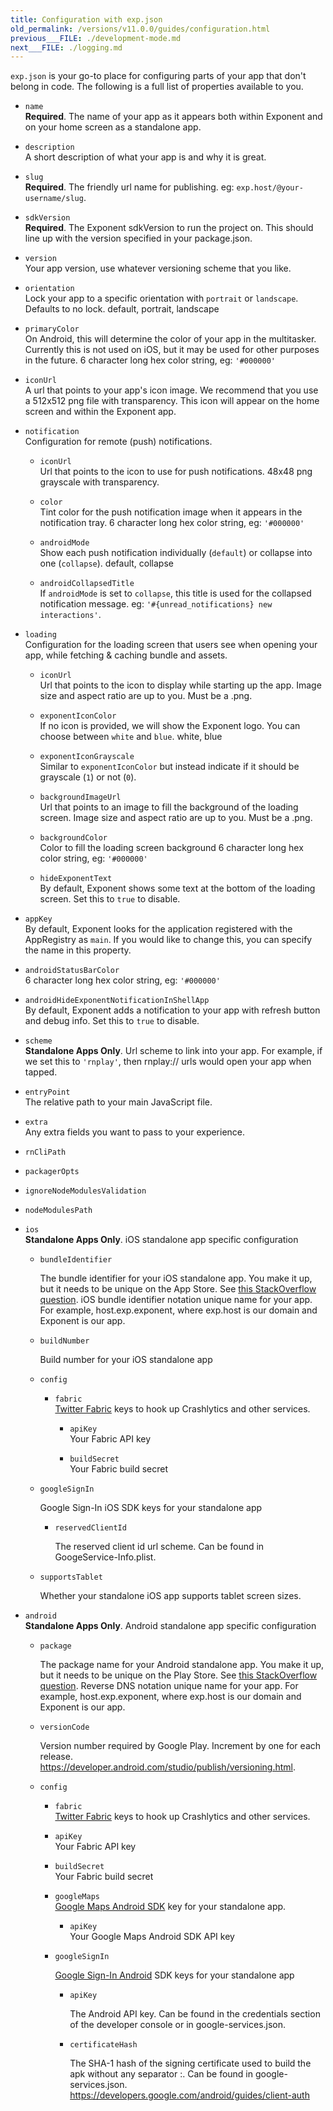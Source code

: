 ```yaml
---
title: Configuration with exp.json
old_permalink: /versions/v11.0.0/guides/configuration.html
previous___FILE: ./development-mode.md
next___FILE: ./logging.md
---
```


`exp.json` is your go-to place for configuring parts of your app that don't belong in code. The following is a full list of properties available to you.

- `name`  
  **Required**. The name of your app as it appears both within Exponent and on your home screen as a standalone app.

- `description`  
  A short description of what your app is and why it is great.

- `slug`  
  **Required**. The friendly url name for publishing. eg: `exp.host/@your-username/slug`.

- `sdkVersion`  
  **Required**. The Exponent sdkVersion to run the project on. This should line up with the version specified in your package.json.

- `version`  
  Your app version, use whatever versioning scheme that you like.

- `orientation`  
  Lock your app to a specific orientation with `portrait` or `landscape`. Defaults to no lock. default, portrait, landscape

- `primaryColor`  
  On Android, this will determine the color of your app in the multitasker. Currently this is not used on iOS, but it may be used for other purposes in the future. 6 character long hex color string, eg: `'#000000'`

- `iconUrl`  
  A url that points to your app's icon image. We recommend that you use a 512x512 png file with transparency. This icon will appear on the home screen and within the Exponent app.

- `notification`  
  Configuration for remote (push) notifications.

  - `iconUrl`  
    Url that points to the icon to use for push notifications. 48x48 png grayscale with transparency.

  - `color`  
    Tint color for the push notification image when it appears in the notification tray. 6 character long hex color string, eg: `'#000000'`

  - `androidMode`  
    Show each push notification individually (`default`) or collapse into one (`collapse`). default, collapse

  - `androidCollapsedTitle`  
     If `androidMode` is set to `collapse`, this title is used for the collapsed notification message. eg: `'#{unread_notifications} new interactions'`.

- `loading`  
  Configuration for the loading screen that users see when opening your app, while fetching & caching bundle and assets.

   - `iconUrl`  
     Url that points to the icon to display while starting up the app. Image size and aspect ratio are up to you. Must be a .png.

   - `exponentIconColor`  
     If no icon is provided, we will show the Exponent logo. You can choose between `white` and `blue`. white, blue

   - `exponentIconGrayscale`  
     Similar to `exponentIconColor` but instead indicate if it should be grayscale (`1`) or not (`0`).

   - `backgroundImageUrl`  
     Url that points to an image to fill the background of the loading screen. Image size and aspect ratio are up to you. Must be a .png.

   - `backgroundColor`  
     Color to fill the loading screen background 6 character long hex color string, eg: `'#000000'`

   - `hideExponentText`  
     By default, Exponent shows some text at the bottom of the loading screen. Set this to `true` to disable.

- `appKey`  
  By default, Exponent looks for the application registered with the AppRegistry as `main`. If you would like to change this, you can specify the name in this property.

- `androidStatusBarColor`  
  6 character long hex color string, eg: `'#000000'`

- `androidHideExponentNotificationInShellApp`  
  By default, Exponent adds a notification to your app with refresh button and debug info. Set this to `true` to disable.

- `scheme`  
  **Standalone Apps Only**. Url scheme to link into your app. For example, if we set this to `'rnplay'`, then rnplay:// urls would open your app when tapped.

- `entryPoint`  
  The relative path to your main JavaScript file.

- `extra`  
  Any extra fields you want to pass to your experience.

- `rnCliPath`  

- `packagerOpts`  

- `ignoreNodeModulesValidation`  

- `nodeModulesPath`  

- `ios`  
  **Standalone Apps Only**. iOS standalone app specific configuration

  - `bundleIdentifier`  

    The bundle identifier for your iOS standalone app. You make it up, but it needs to be unique on the App Store. See [this StackOverflow question](http://stackoverflow.com/questions/11347470/what-does-bundle-identifier-mean-in-the-ios-project). iOS bundle identifier notation unique name for your app. For example, host.exp.exponent, where exp.host is our domain and Exponent is our app.

  - `buildNumber`

    Build number for your iOS standalone app

  - `config`  
    - `fabric`  
    [Twitter Fabric](https://get.fabric.io/) keys to hook up Crashlytics and other services.

      - `apiKey`  
       Your Fabric API key
    
      - `buildSecret`  
       Your Fabric build secret

  - `googleSignIn`

    Google Sign-In iOS SDK keys for your standalone app

    - `reservedClientId`

      The reserved client id url scheme. Can be found in GoogeService-Info.plist.

  - `supportsTablet`

    Whether your standalone iOS app supports tablet screen sizes.

- `android`  
  **Standalone Apps Only**. Android standalone app specific configuration

  - `package`  

    The package name for your Android standalone app. You make it up, but it needs to be unique on the Play Store. See [this StackOverflow question](http://stackoverflow.com/questions/6273892/android-package-name-convention). Reverse DNS notation unique name for your app. For example, host.exp.exponent, where exp.host is our domain and Exponent is our app.
 
  - `versionCode`  

    Version number required by Google Play. Increment by one for each release. <https://developer.android.com/studio/publish/versioning.html>.
 
  - `config`  
 
    - `fabric`  
    [Twitter Fabric](https://get.fabric.io/) keys to hook up Crashlytics and other services.
 
    - `apiKey`  
      Your Fabric API key
   
    - `buildSecret`  
      Your Fabric build secret
 
    - `googleMaps`  
      [Google Maps Android SDK](https://developers.google.com/maps/documentation/android-api/signup) key for your standalone app.
 
      - `apiKey`  
        Your Google Maps Android SDK API key

    - `googleSignIn`

      [Google Sign-In Android](https://developers.google.com/identity/sign-in/android/start-integrating) SDK keys for your standalone app

      - `apiKey`

        The Android API key. Can be found in the credentials section of the developer console or in google-services.json.

      - `certificateHash`

        The SHA-1 hash of the signing certificate used to build the apk without any separator :. Can be found in google-services.json. https://developers.google.com/android/guides/client-auth



